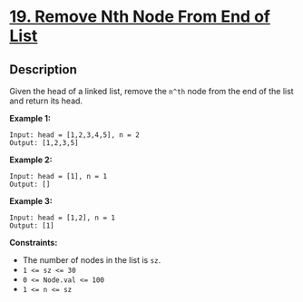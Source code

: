 # [19. Remove Nth Node From End of List](https://leetcode.com/problems/remove-nth-node-from-end-of-list/)

## Description
Given the head of a linked list, remove the `n^th` node from the end of the list and return its head.

**Example 1:**
```
Input: head = [1,2,3,4,5], n = 2
Output: [1,2,3,5]
```

**Example 2:**
```
Input: head = [1], n = 1
Output: []
```

**Example 3:**
```
Input: head = [1,2], n = 1
Output: [1]
```

**Constraints:**
- The number of nodes in the list is `sz`.
- `1 <= sz <= 30`
- `0 <= Node.val <= 100`
- `1 <= n <= sz`
